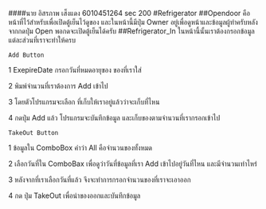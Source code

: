 ####นาย อิสรภาพ เส็งแดง 6010451264 sec 200 
#Refrigerator
##Opendoor
คือหน้าที่ไว้สำหรับเพื่อเปิดตู้เย็นไว้ดูของ และในหน้านี้มีปุ่ม Owner อยู่เพื่อดูหน้าและข้อมูลผู้ทำครับหลังจากกดปุ่ม Open พอกดจะเปิดตู้เย็นได้ครับ
##Refrigerator_In
ในหน้านี้นั้นเราต้องกรอกข้อมูลแต่ละส่วนที่เราจะทำให้ครบ

    Add Button

1 ExepireDate กรอกวันที่หมดอายุของ ของที่เราใส่

2 พิมพ์จำนวนที่เราต้องการ Add เข้าไป

3 โดยตัวโปรแกรมจะเลือก ที่เก็บให้เราอยู่แล้วว่าจะเก็บที่ไหน

4 กดปุ่ม Add แล้ว โปรแกรมจะบันทึกข้อมูล และเก็บของตามจำนวนที่เรากรอกเข้าไป

    TakeOut Button

1 ข้อมูลใน ComboBox คำว่า All คือจำนวนของทั้งหมด 

2 เลือกวันที่ใน ComboBax เพื่อดูว่าวันที่ข้อมูลที่เรา Add เข้าไปอยู่วันที่ไหน และมีจำนวนเท่าไหร่

3 หลังจากที่เราเลือกวันที่แล้ว จึงจะทำการกรอกจำนวนของที่เราจะเอาออก 

4 กด ปุ่ม TakeOut เพื่อนำของออกและบันทึกข้อมูล


